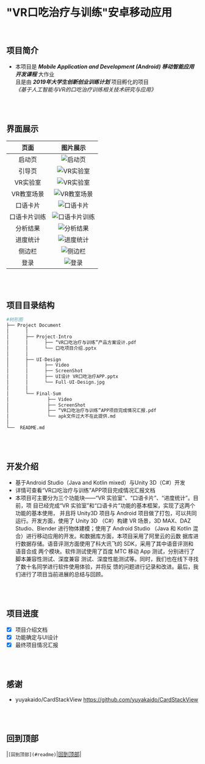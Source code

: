 ﻿# "VR口吃治疗与训练"安卓移动应用

<br/>

## 项目简介
* 本项目是 ***Mobile Application and Development (Android) 移动智能应用开发课程*** 大作业<br/>
  且是由 ***2019年大学生创新创业训练计划***  项目孵化的项目<br/>
_《基于人工智能与VR的口吃治疗训练相关技术研究与应用》_

<br/>
<br/>

## 界面展示

| 页面 | 图片展示 |
| :----: | :----: |
| 启动页 | ![启动页](https://github.com/android-app-development-course/2019-B12-VR/blob/master/ProjectDocument/UI-Design/Screenshot/LaunchPage1.png) |
| 引导页 | ![VR实验室](https://github.com/android-app-development-course/2019-B12-VR/blob/master/ProjectDocument/UI-Design/Screenshot/LaunchPage3.png) |
| VR实验室 | ![VR实验室](https://github.com/android-app-development-course/2019-B12-VR/blob/master/ProjectDocument/UI-Design/Screenshot/VRLab1.png) |
| VR教室场景 | ![VR教室场景](https://github.com/android-app-development-course/2019-B12-VR/blob/master/ProjectDocument/Final-Sum/Screenshot/Classroom2.jpg) |
| 口语卡片 | ![口语卡片](https://github.com/android-app-development-course/2019-B12-VR/blob/master/ProjectDocument/UI-Design/Screenshot/SpeechCard1.png) |
| 口语卡片训练 | ![口语卡片训练](https://github.com/android-app-development-course/2019-B12-VR/blob/master/ProjectDocument/Final-Sum/Screenshot/CardStackView.png) |
| 分析结果 | ![分析结果](https://github.com/android-app-development-course/2019-B12-VR/blob/master/ProjectDocument/Final-Sum/Screenshot/Result.png) |
| 进度统计 | ![进度统计](https://github.com/android-app-development-course/2019-B12-VR/blob/master/ProjectDocument/UI-Design/Screenshot/Schedule.png) |
| 侧边栏 | ![侧边栏](https://github.com/android-app-development-course/2019-B12-VR/blob/master/ProjectDocument/UI-Design/Screenshot/SideDrawer1.png) |
| 登录 | ![登录](https://github.com/android-app-development-course/2019-B12-VR/blob/master/ProjectDocument/UI-Design/Screenshot/Login.png) |

<br/>
<br/>

## 项目目录结构

```python
#树形图
├── Project Document
│      │
│      ├── Project-Intro
│      │      ├── “VR口吃治疗与训练”产品方案设计.pdf
│      │      └── 口吃项目介绍.pptx
│      │     
│      ├── UI-Design
│      │      ├── Video
│      │      ├── ScreenShot
│      │      ├── UI设计 VR口吃治疗APP.pptx
│      │      └── Full-UI-Design.jpg
│      │ 
│      └── Final-Sum
│              ├── Video
│              ├── ScreenShot
│              ├── “VR口吃治疗与训练”APP项目完成情况汇报.pdf
│              └── apk文件过大不在此提供.md
│ 
└──  README.md
```

<br/>
<br/>

## 开发介绍
* 基于Android Studio（Java and Kotlin mixed）与Unity 3D（C#）开发
* 详情可查看“VR口吃治疗与训练”APP项目完成情况汇报文档
* 本项目可主要分为三个功能块——“VR 实验室”、“口语卡片”、“进度统计”。目前，项
目已经完成“VR 实验室”和“口语卡片”功能的基本框架，实现了这两个功能的基本使用，
并且将 Unity3D 项目与 Android 项目做了打包，可以共同运行。开发方面，使用了 Unity 3D
（C#）构建 VR 场景，3D MAX、DAZ Studio、Blender 进行物体建模；使用了 Android Studio
（Java 和 Kotlin 混合）进行移动应用的开发。和数据库方面，本项目采用了阿里云的云数
据库进行数据存储。语音评测方面使用了科大讯飞的 SDK，采用了其中语音评测和语音合成
两个模块。软件测试使用了百度 MTC 移动 App 测试，分别进行了脚本兼容性测试、深度兼容
测试、深度性能测试等。同时，我们也在线下寻找了数十名同学进行软件使用体验，并将反
馈的问题进行记录和改进。最后，我们进行了项目当前进展的总结与回顾。

<br/>
<br/>

## 项目进度
- [x] 项目介绍文档
- [x] 功能确定与UI设计
- [x] 最终项目情况汇报

<br/>
<br/>

## 感谢
- yuyakaido/CardStackView https://github.com/yuyakaido/CardStackView

<br/>
<br/>

回到顶部
----------
|`[回到顶部](#readme)`|[回到顶部](#readme)|
